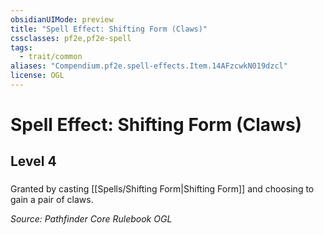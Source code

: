 ```yaml
---
obsidianUIMode: preview
title: "Spell Effect: Shifting Form (Claws)"
cssclasses: pf2e,pf2e-spell
tags:
  - trait/common
aliases: "Compendium.pf2e.spell-effects.Item.14AFzcwkN019dzcl"
license: OGL
---
```

# Spell Effect: Shifting Form (Claws)
## Level 4
### 






Granted by casting [[Spells/Shifting Form|Shifting Form]] and choosing to gain a pair of claws.

*Source: Pathfinder Core Rulebook*
*OGL*